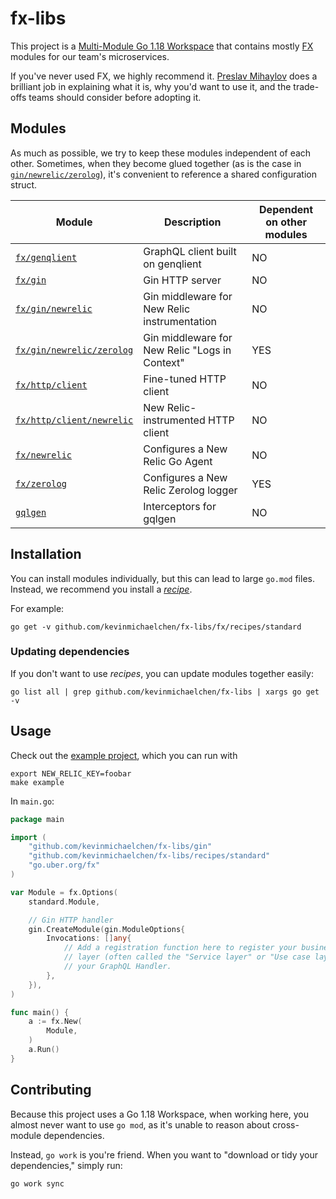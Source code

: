 # fx-libs

This project is a [Multi-Module Go 1.18 Workspace](https://go.dev/doc/tutorial/workspaces)
that contains mostly [FX](https://github.com/uber-go/fx) modules for our team's
microservices.

If you've never used FX, we highly recommend it. [Preslav Mihaylov](https://youtu.be/i2DN-f6rPL8?t=330)
does a brilliant job in explaining what it is, why you'd want to use it, and the
trade-offs teams should consider before adopting it.

## Modules
As much as possible, we try to keep these modules independent of each other.
Sometimes, when they become glued together (as is the case in
[`gin/newrelic/zerolog`](fx/gin/newrelic/zerolog)), it's convenient to reference
a shared configuration struct.

| Module                                               | Description                                    | Dependent on other modules |
|------------------------------------------------------|------------------------------------------------|----------------------------|
| [`fx/genqlient`](fx/genqlient)                       | GraphQL client built on genqlient              | NO                         |
| [`fx/gin`](fx/gin)                                   | Gin HTTP server                                | NO                         |
| [`fx/gin/newrelic`](fx/gin/newrelic)                 | Gin middleware for New Relic instrumentation   | NO                         |
| [`fx/gin/newrelic/zerolog`](fx/gin/newrelic/zerolog) | Gin middleware for New Relic "Logs in Context" | YES                        |
| [`fx/http/client`](fx/http/client)                   | Fine-tuned HTTP client                         | NO                         |
| [`fx/http/client/newrelic`](fx/http/client/newrelic) | New Relic-instrumented HTTP client             | NO                         |
| [`fx/newrelic`](fx/newrelic)                         | Configures a New Relic Go Agent                | NO                         |
| [`fx/zerolog`](fx/zerolog)                           | Configures a New Relic Zerolog logger          | YES                        |
| [`gqlgen`](./gqlgen)                                 | Interceptors for gqlgen                        | NO                         |

## Installation
You can install modules individually, but this can lead to large `go.mod` files.
Instead, we recommend you install a [_recipe_](fx/recipes).

For example:
```shell
go get -v github.com/kevinmichaelchen/fx-libs/fx/recipes/standard
```

### Updating dependencies
If you don't want to use _recipes_, you can update modules together easily:
```shell
go list all | grep github.com/kevinmichaelchen/fx-libs | xargs go get -v
```

## Usage
Check out the [example project](./example), which you can run with
```shell
export NEW_RELIC_KEY=foobar
make example
```

In `main.go`:
```go
package main

import (
	"github.com/kevinmichaelchen/fx-libs/gin"
	"github.com/kevinmichaelchen/fx-libs/recipes/standard"
	"go.uber.org/fx"
)

var Module = fx.Options(
	standard.Module,

	// Gin HTTP handler
	gin.CreateModule(gin.ModuleOptions{
		Invocations: []any{
			// Add a registration function here to register your business logic
			// layer (often called the "Service layer" or "Use case layer") to
			// your GraphQL Handler.
		},
	}),
)

func main() {
	a := fx.New(
		Module,
	)
	a.Run()
}
```

## Contributing

Because this project uses a Go 1.18 Workspace, when working here, you almost
never want to use `go mod`, as it's unable to reason about cross-module
dependencies.

Instead, `go work` is you're friend. When you want to "download or tidy your
dependencies," simply run:
```shell
go work sync
```
